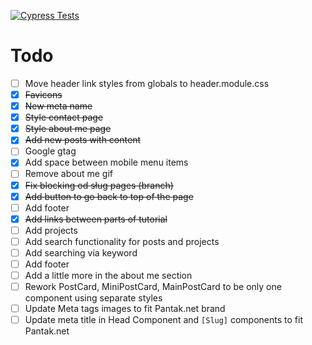 [![Cypress Tests](https://github.com/Kielx/next-blog/actions/workflows/main.yml/badge.svg)](https://github.com/Kielx/next-blog/actions/workflows/main.yml)

# Todo

- [ ] Move header link styles from globals to header.module.css
- [x] ~~Favicons~~
- [x] ~~New meta name~~
- [x] ~~Style contact page~~
- [x] ~~Style about me page~~
- [x] ~~Add new posts with content~~
- [ ] Google gtag
- [x] Add space between mobile menu items
- [ ] Remove about me gif
- [x] ~~Fix blocking od sług pages (branch)~~
- [x] ~~Add button to go back to top of the page~~
- [ ] Add footer
- [x] ~~Add links between parts of tutorial~~
- [ ] Add projects
- [ ] Add search functionality for posts and projects
- [ ] Add searching via keyword
- [ ] Add footer
- [ ] Add a little more in the about me section
- [ ] Rework PostCard, MiniPostCard, MainPostCard to be only one component using separate styles
- [ ] Update Meta tags images to fit Pantak.net brand
- [ ] Update meta title in Head Component and ```[Slug]``` components to fit Pantak.net 
